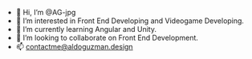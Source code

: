 - 👋 Hi, I’m @AG-jpg
- 👀 I’m interested in Front End Developing and Videogame Developing.
- 🌱 I’m currently learning Angular and Unity.
- 💞️ I’m looking to collaborate on Front End Development.
- 📫 contactme@aldoguzman.design

<!---
AG-jpg/AG-jpg is a ✨ special ✨ repository because its `README.md` (this file) appears on your GitHub profile.
You can click the Preview link to take a look at your changes.
--->
